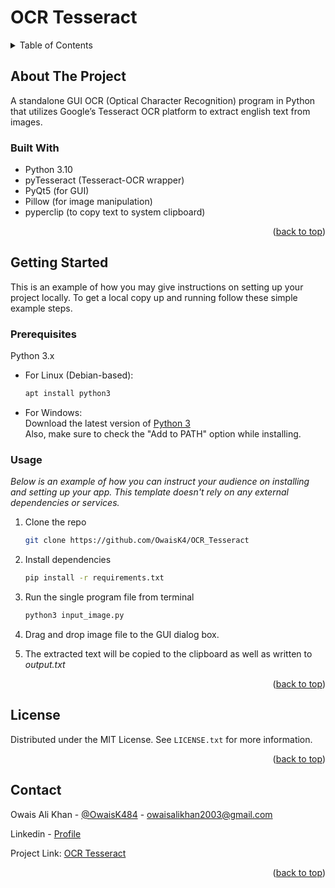 <a name="readme-top"></a>
<!-- PROJECT LOGO -->
# OCR Tesseract

<!-- TABLE OF CONTENTS -->
<details>
  <summary>Table of Contents</summary>
  <ol>
    <li>
      <a href="#about-the-project">About The Project</a>
      <ul>
        <li><a href="#built-with">Built With</a></li>
      </ul>
    </li>
    <li>
      <a href="#getting-started">Getting Started</a>
      <ul>
        <li><a href="#prerequisites">Prerequisites</a></li>
        <li><a href="#usage">Usage</a></li>
      </ul>
    </li>
    <li><a href="#license">License</a></li>
    <li><a href="#contact">Contact</a></li>
  </ol>
</details>



<!-- ABOUT THE PROJECT -->
## About The Project

A standalone GUI OCR (Optical Character Recognition) program in Python that utilizes Google’s Tesseract OCR platform to extract english text from images. 

### Built With
<!-- <br> -->

* Python 3.10
* pyTesseract (Tesseract-OCR wrapper)
* PyQt5 (for GUI)
* Pillow (for image manipulation)
* pyperclip (to copy text to system clipboard)

<p align="right">(<a href="#readme-top">back to top</a>)</p>


<!-- GETTING STARTED -->
## Getting Started

This is an example of how you may give instructions on setting up your project locally.
To get a local copy up and running follow these simple example steps.

### Prerequisites


Python 3.x
* For Linux (Debian-based):
  ```sh
  apt install python3
  ```
* For Windows:<br>
  Download the latest version of <a href="https://www.python.org/downloads/">Python 3</a><br  >
  Also, make sure to check the "Add to PATH" option while installing.

### Usage

_Below is an example of how you can instruct your audience on installing and setting up your app. This template doesn't rely on any external dependencies or services._

1. Clone the repo
   ```sh
   git clone https://github.com/OwaisK4/OCR_Tesseract
   ```
3. Install dependencies
   ```sh
   pip install -r requirements.txt
   ```
4. Run the single program file from terminal
   ```py
   python3 input_image.py
   ``` 
6. Drag and drop image file to the GUI dialog box.

7. The extracted text will be copied to the clipboard as well as written to *output.txt*

<p align="right">(<a href="#readme-top">back to top</a>)</p>



<!-- LICENSE -->
## License

Distributed under the MIT License. See `LICENSE.txt` for more information.

<p align="right">(<a href="#readme-top">back to top</a>)</p>



<!-- CONTACT -->
## Contact

Owais Ali Khan - [@OwaisK484](https://twitter.com/OwaisK484) - owaisalikhan2003@gmail.com

Linkedin - [Profile](https://www.linkedin.com/in/owais-ali-khan-04933b238)

Project Link: [OCR Tesseract](https://github.com/OwaisK4/OCR_Tesseract)

<p align="right">(<a href="#readme-top">back to top</a>)</p>